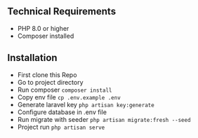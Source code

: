 
## Technical Requirements

- PHP 8.0 or higher
- Composer installed

## Installation

- First clone this Repo
- Go to project directory
- Run composer `composer install`
- Copy env file `cp .env.example .env`
- Generate laravel key `php artisan key:generate`
- Configure database in .env file
- Run migrate with seeder `php artisan migrate:fresh --seed`
- Project run `php artisan serve`
